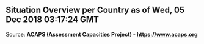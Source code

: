 ## Situation Overview per Country as of Wed, 05 Dec 2018 03:17:24 GMT

Source: **ACAPS (Assessment Capacities Project) - https://www.acaps.org**